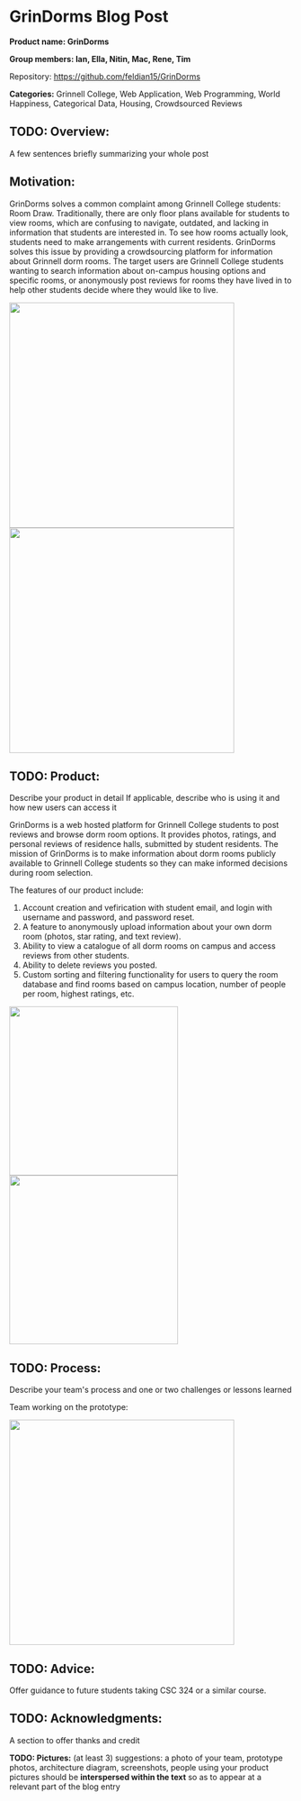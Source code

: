 # GrinDorms Blog Post
**Product name: GrinDorms**

**Group members: Ian, Ella, Nitin, Mac, Rene, Tim**

Repository: https://github.com/feldian15/GrinDorms

**Categories:** Grinnell College, Web Application, Web Programming, World Happiness, Categorical Data, Housing, Crowdsourced Reviews

## **TODO: Overview:**
A few sentences briefly summarizing your whole post

## **Motivation:**
GrinDorms solves a common complaint among Grinnell College students: Room Draw. Traditionally, there are only floor plans available for 
students to view rooms, which are confusing to navigate, outdated, and lacking in information that students are interested in. 
To see how rooms actually look, students need to make arrangements with current residents.
GrinDorms solves this issue by providing a crowdsourcing platform for information about Grinnell dorm rooms. The target users are Grinnell
College students wanting to search information about on-campus housing options and specific rooms, or anonymously 
post reviews for rooms they have lived in to help other students decide where they would like to live. 

<img src="https://github.com/user-attachments/assets/b7f0ac2e-b651-45f9-876d-333e73bbf220" width="400">
<img src="https://github.com/user-attachments/assets/d91e0f80-553e-4c8f-9f72-17185446426b" width="400">


## TODO: Product:
Describe your product in detail
If applicable, describe who is using it and how new users can access it


GrinDorms is a web hosted platform for Grinnell College students to post reviews and browse dorm room options.
It provides photos, ratings, and personal reviews of residence halls, submitted by student residents.
The mission of GrinDorms is to make information about dorm rooms publicly available to Grinnell College students 
so they can make informed decisions during room selection. 

The features of our product include:
1. Account creation and vefirication with student email, and login with username and password, and password reset.
2. A feature to anonymously upload information about your own dorm room (photos, star rating, and text review).
3. Ability to view a catalogue of all dorm rooms on campus and access reviews from other students.
4. Ability to delete reviews you posted.
5. Custom sorting and filtering functionality for users to query the room database and find rooms based on campus location,
   number of people per room, highest ratings, etc. 

<img src="https://github.com/user-attachments/assets/3310dedf-f529-4047-b65d-601c3bcd3194" width="300">
<img src="https://github.com/user-attachments/assets/1f85af95-a519-425d-a7a3-800b6b0be54d" width="300">

## **TODO: Process:**
Describe your team's process and one or two challenges or lessons learned

Team working on the prototype:

<img src="https://github.com/user-attachments/assets/9388c2b8-98d0-4949-8e9b-ccd807a28c34" width="400">

## **TODO: Advice:**
Offer guidance to future students taking CSC 324 or a similar course.

## **TODO: Acknowledgments:**
A section to offer thanks and credit

**TODO: Pictures:**
(at least 3) suggestions: a photo of your team, prototype photos, architecture diagram, screenshots, people using your product
pictures should be **interspersed within the text** so as to appear at a relevant part of the blog entry
